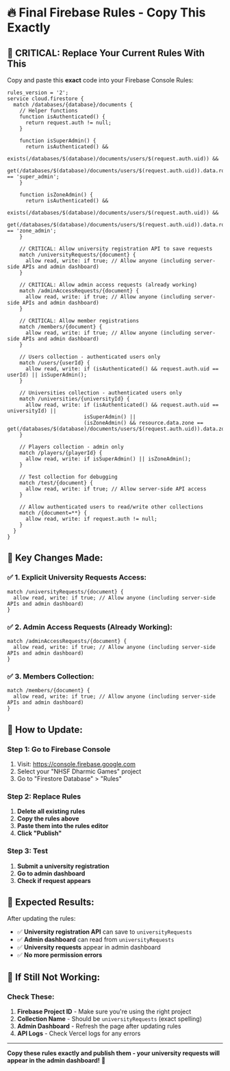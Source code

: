# 🔥 Final Firebase Rules - Copy This Exactly

## 🚨 **CRITICAL: Replace Your Current Rules With This**

Copy and paste this **exact** code into your Firebase Console Rules:

```firestore
rules_version = '2';
service cloud.firestore {
  match /databases/{database}/documents {
    // Helper functions
    function isAuthenticated() {
      return request.auth != null;
    }

    function isSuperAdmin() {
      return isAuthenticated() &&
             exists(/databases/$(database)/documents/users/$(request.auth.uid)) &&
             get(/databases/$(database)/documents/users/$(request.auth.uid)).data.role == 'super_admin';
    }

    function isZoneAdmin() {
      return isAuthenticated() &&
             exists(/databases/$(database)/documents/users/$(request.auth.uid)) &&
             get(/databases/$(database)/documents/users/$(request.auth.uid)).data.role == 'zone_admin';
    }

    // CRITICAL: Allow university registration API to save requests
    match /universityRequests/{document} {
      allow read, write: if true; // Allow anyone (including server-side APIs and admin dashboard)
    }

    // CRITICAL: Allow admin access requests (already working)
    match /adminAccessRequests/{document} {
      allow read, write: if true; // Allow anyone (including server-side APIs and admin dashboard)
    }

    // CRITICAL: Allow member registrations
    match /members/{document} {
      allow read, write: if true; // Allow anyone (including server-side APIs and admin dashboard)
    }

    // Users collection - authenticated users only
    match /users/{userId} {
      allow read, write: if (isAuthenticated() && request.auth.uid == userId) || isSuperAdmin();
    }

    // Universities collection - authenticated users only
    match /universities/{universityId} {
      allow read, write: if (isAuthenticated() && request.auth.uid == universityId) ||
                         isSuperAdmin() ||
                         (isZoneAdmin() && resource.data.zone == get(/databases/$(database)/documents/users/$(request.auth.uid)).data.zone);
    }

    // Players collection - admin only
    match /players/{playerId} {
      allow read, write: if isSuperAdmin() || isZoneAdmin();
    }

    // Test collection for debugging
    match /test/{document} {
      allow read, write: if true; // Allow server-side API access
    }

    // Allow authenticated users to read/write other collections
    match /{document=**} {
      allow read, write: if request.auth != null;
    }
  }
}
```

## 🎯 **Key Changes Made:**

### ✅ **1. Explicit University Requests Access:**
```firestore
match /universityRequests/{document} {
  allow read, write: if true; // Allow anyone (including server-side APIs and admin dashboard)
}
```

### ✅ **2. Admin Access Requests (Already Working):**
```firestore
match /adminAccessRequests/{document} {
  allow read, write: if true; // Allow anyone (including server-side APIs and admin dashboard)
}
```

### ✅ **3. Members Collection:**
```firestore
match /members/{document} {
  allow read, write: if true; // Allow anyone (including server-side APIs and admin dashboard)
}
```

## 🚀 **How to Update:**

### **Step 1: Go to Firebase Console**
1. Visit: https://console.firebase.google.com
2. Select your "NHSF Dharmic Games" project
3. Go to "Firestore Database" > "Rules"

### **Step 2: Replace Rules**
1. **Delete all existing rules**
2. **Copy the rules above**
3. **Paste them into the rules editor**
4. **Click "Publish"**

### **Step 3: Test**
1. **Submit a university registration**
2. **Go to admin dashboard**
3. **Check if request appears**

## 🧪 **Expected Results:**

After updating the rules:
- ✅ **University registration API** can save to `universityRequests`
- ✅ **Admin dashboard** can read from `universityRequests`
- ✅ **University requests** appear in admin dashboard
- ✅ **No more permission errors**

## 🚨 **If Still Not Working:**

### **Check These:**
1. **Firebase Project ID** - Make sure you're using the right project
2. **Collection Name** - Should be `universityRequests` (exact spelling)
3. **Admin Dashboard** - Refresh the page after updating rules
4. **API Logs** - Check Vercel logs for any errors

---

**Copy these rules exactly and publish them - your university requests will appear in the admin dashboard!** 🎉
